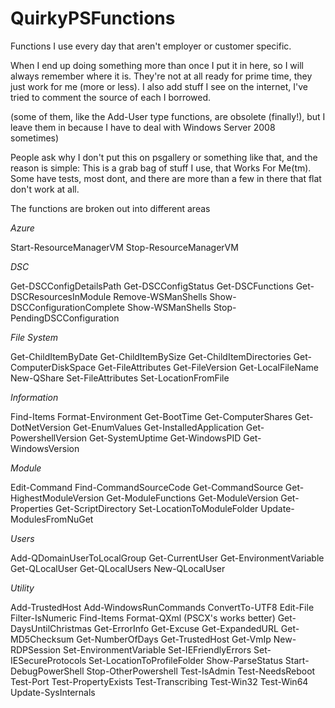 # QuirkyPSFunctions

Functions I use every day that aren't employer or customer specific. 

When I end up doing something more than once I put it in here, so I will always remember where it is.  They're not at all ready for prime time, they just work for me (more or less).  I also add stuff I see on the internet, I've tried to comment the source of each I borrowed.

(some of them, like the Add-User type functions, are obsolete (finally!), but I leave them in because I have to deal with Windows Server 2008 sometimes)

People ask why I don't put this on psgallery or something like that, and the reason is simple:  This is a grab bag of stuff I use, that Works For Me(tm).  Some have tests, most dont, and there are more than a few in there that flat don't work at all.  


The functions are broken out into different areas

*Azure*

Start-ResourceManagerVM
Stop-ResourceManagerVM

*DSC*

Get-DSCConfigDetailsPath
Get-DSCConfigStatus
Get-DSCFunctions
Get-DSCResourcesInModule
Remove-WSManShells
Show-DSCConfigurationComplete
Show-WSManShells
Stop-PendingDSCConfiguration

*File System*

Get-ChildItemByDate
Get-ChildItemBySize
Get-ChildItemDirectories
Get-ComputerDiskSpace
Get-FileAttributes
Get-FileVersion
Get-LocalFileName
New-QShare
Set-FileAttributes
Set-LocationFromFile

*Information*

Find-Items
Format-Environment
Get-BootTime
Get-ComputerShares
Get-DotNetVersion
Get-EnumValues
Get-InstalledApplication
Get-PowershellVersion
Get-SystemUptime
Get-WindowsPID
Get-WindowsVersion

*Module*

Edit-Command
Find-CommandSourceCode
Get-CommandSource
Get-HighestModuleVersion
Get-ModuleFunctions
Get-ModuleVersion
Get-Properties
Get-ScriptDirectory
Set-LocationToModuleFolder
Update-ModulesFromNuGet

*Users*

Add-QDomainUserToLocalGroup
Get-CurrentUser
Get-EnvironmentVariable
Get-QLocalUser
Get-QLocalUsers
New-QLocalUser

*Utility*

Add-TrustedHost
Add-WindowsRunCommands
ConvertTo-UTF8
Edit-File
Filter-IsNumeric
Find-Items
Format-QXml (PSCX's works better)
Get-DaysUntilChristmas
Get-ErrorInfo
Get-Excuse
Get-ExpandedURL
Get-MD5Checksum
Get-NumberOfDays
Get-TrustedHost
Get-VmIp
New-RDPSession
Set-EnvironmentVariable
Set-IEFriendlyErrors
Set-IESecureProtocols
Set-LocationToProfileFolder
Show-ParseStatus
Start-DebugPowerShell
Stop-OtherPowershell
Test-IsAdmin
Test-NeedsReboot
Test-Port
Test-PropertyExists
Test-Transcribing
Test-Win32
Test-Win64
Update-SysInternals


